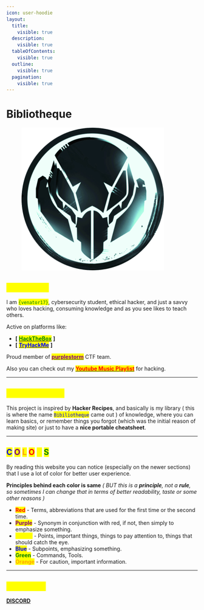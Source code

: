 ```yaml
---
icon: user-hoodie
layout:
  title:
    visible: true
  description:
    visible: true
  tableOfContents:
    visible: true
  outline:
    visible: true
  pagination:
    visible: true
---
```


# Bibliotheque

<figure><img src=".gitbook/assets/v17-black-cyan.png" alt="" width="375"><figcaption></figcaption></figure>

## <mark style="color:yellow;">ABOUT ME</mark>

I am <mark style="color:green;">`{venator17}`</mark>, cybersecurity student, ethical hacker, and just a savvy who loves hacking, consuming knowledge and as you see likes to teach others.

Active on platforms like:

* **\[** [<mark style="color:green;">**HackTheBox**</mark>](https://app.hackthebox.com/profile/637180) **]**
* **\[** [<mark style="color:blue;">**TryHackMe**</mark>](https://tryhackme.com/r/p/venator17) **]**

Proud member of [<mark style="color:purple;">**purplestorm**</mark>](https://discord.gg/purplestorm) CTF team.

Also you can check out my [<mark style="color:red;">**Youtube Music Playlist**</mark>](https://music.youtube.com/playlist?list=PLqP3C77qGQud4PO4JkQvAYgY-FZJGffdh\&si=q0d8IsgOL9Ui1oiD) for hacking.

***

## <mark style="color:yellow;">THIS PROJECT</mark>

This project is inspired by **Hacker Recipes**, and basically is my library ( this is where the name <mark style="color:blue;">`Bibiliotheque`</mark> came out ) of knowledge, where you can learn basics, or remember things you forgot (which was the initial reason of making site) or just to have a **nice portable cheatsheet**.&#x20;

***

## <mark style="color:blue;">C</mark> <mark style="color:purple;">O</mark> <mark style="color:orange;">L</mark> <mark style="color:red;">O</mark> <mark style="color:yellow;">R</mark> <mark style="color:green;">S</mark>

By reading this website you can notice (especially on the newer sections) that I use a lot of color for better user experience.

**Principles behind each color is same** _( BUT this is a **principle**, not a **rule**, so sometimes I can change that in terms of better readability, taste or some other reasons )_

* <mark style="color:red;">**Red**</mark> - Terms, abbreviations that are used for the first time or the second time.
* <mark style="color:purple;">**Purple**</mark> -  Synonym in conjunction with red, if not, then simply to emphasize something.
* <mark style="color:yellow;">**Yellow**</mark> - Points, important things, things to pay attention to, things that should catch the eye.
* <mark style="color:blue;">**Blue**</mark> - Subpoints, emphasizing something.
* <mark style="color:green;">**Green**</mark> - Commands, Tools.
* <mark style="color:orange;">**Orange**</mark> - For caution, important information.

***

## <mark style="color:yellow;">CONTACT</mark>

[**DISCORD**](https://discordapp.com/users/761570103158243368)
